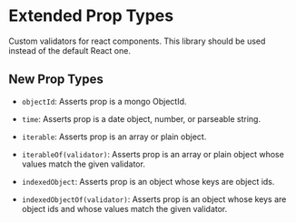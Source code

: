 # Extended Prop Types
Custom validators for react components.  This library should be used instead of the default React one.

## New Prop Types
- `objectId`: Asserts prop is a mongo ObjectId.

- `time`: Asserts prop is a date object, number, or parseable string.

- `iterable`: Asserts prop is an array or plain object.

- `iterableOf(validator)`: Asserts prop is an array or plain object whose values match the given validator.

- `indexedObject`: Asserts prop is an object whose keys are object ids.

- `indexedObjectOf(validator)`: Asserts prop is an object whose keys are object ids and whose values match the given validator.